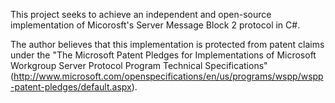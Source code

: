 This project seeks to achieve an independent and open-source implementation of Micorosft's Server Message Block 2 protocol in C#.

The author believes that this implementation is protected from patent claims under the "The Microsoft Patent Pledges for Implementations of Microsoft Workgroup Server Protocol Program Technical Specifications" (http://www.microsoft.com/openspecifications/en/us/programs/wspp/wspp-patent-pledges/default.aspx).